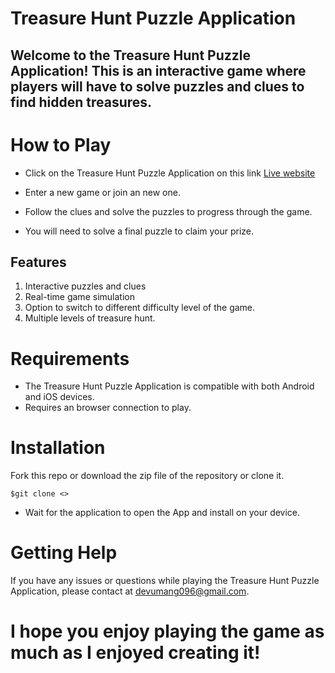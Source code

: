 # Treasure Hunt Puzzle Application

## Welcome to the Treasure Hunt Puzzle Application! This is an interactive game where players will have to solve puzzles and clues to find hidden treasures.
#

# How to Play
- Click on the Treasure Hunt Puzzle Application on this link [Live website](https://puzzle-application.netlify.app/)

- Enter a new game or join an new one.

- Follow the clues and solve the puzzles to progress through the game.

- You will need to solve a final puzzle to claim your prize.

## Features

1. Interactive puzzles and clues
2. Real-time game simulation
3. Option to switch to different difficulty level of the game.
4. Multiple levels of treasure hunt.

#

# Requirements
- The Treasure Hunt Puzzle Application is compatible with both Android and iOS devices.
- Requires an browser connection to play.

# Installation
Fork this repo or download the zip file of the repository or clone it.
```
$git clone <>
```
- Wait for the application to open the App and install on your device.


# Getting Help
If you have any issues or questions while playing the Treasure Hunt Puzzle Application, please contact at devumang096@gmail.com.
# 
 # I hope you enjoy playing the game as much as I enjoyed creating it!





